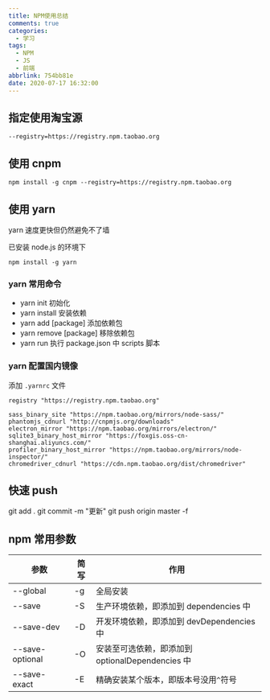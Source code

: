```yaml
---
title: NPM使用总结
comments: true
categories:
  - 学习
tags:
  - NPM
  - JS
  - 前端
abbrlink: 754bb81e
date: 2020-07-17 16:32:00
---
```


## 指定使用淘宝源

```
--registry=https://registry.npm.taobao.org
```

<!--more-->

## 使用 cnpm

```
npm install -g cnpm --registry=https://registry.npm.taobao.org
```

## 使用 yarn

yarn 速度更快但仍然避免不了墙

已安装 node.js 的环境下

```
npm install -g yarn
```

### yarn 常用命令

- yarn init 初始化
- yarn install 安装依赖
- yarn add [package] 添加依赖包
- yarn remove [package] 移除依赖包
- yarn run 执行 package.json 中 scripts 脚本

### yarn 配置国内镜像

添加 `.yarnrc` 文件

```
registry "https://registry.npm.taobao.org"

sass_binary_site "https://npm.taobao.org/mirrors/node-sass/"
phantomjs_cdnurl "http://cnpmjs.org/downloads"
electron_mirror "https://npm.taobao.org/mirrors/electron/"
sqlite3_binary_host_mirror "https://foxgis.oss-cn-shanghai.aliyuncs.com/"
profiler_binary_host_mirror "https://npm.taobao.org/mirrors/node-inspector/"
chromedriver_cdnurl "https://cdn.npm.taobao.org/dist/chromedriver"
```

## 快速 push

git add .
git commit -m "更新"
git push origin master -f

## npm 常用参数

| 参数            | 简写 | 作用                                             |
| --------------- | ---- | ------------------------------------------------ |
| --global        | -g   | 全局安装                                         |
| --save          | -S   | 生产环境依赖，即添加到 dependencies 中           |
| --save-dev      | -D   | 开发环境依赖，即添加到 devDependencies 中        |
| --save-optional | -O   | 安装至可选依赖，即添加到 optionalDependencies 中 |
| --save-exact    | -E   | 精确安装某个版本，即版本号没用`^`符号            |
